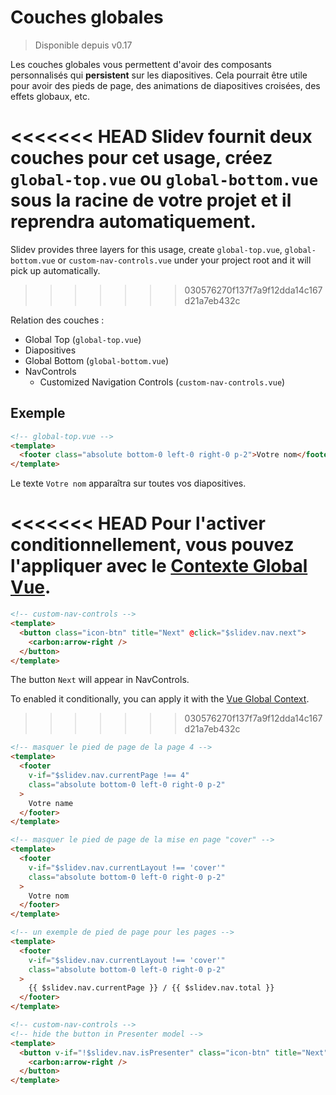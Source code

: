# Couches globales

> Disponible depuis v0.17

Les couches globales vous permettent d'avoir des composants personnalisés qui **persistent** sur les diapositives. Cela pourrait être utile pour avoir des pieds de page, des animations de diapositives croisées, des effets globaux, etc.

<<<<<<< HEAD
Slidev fournit deux couches pour cet usage, créez `global-top.vue` ou `global-bottom.vue` sous la racine de votre projet et il reprendra automatiquement.
=======
Slidev provides three layers for this usage, create `global-top.vue`, `global-bottom.vue` or `custom-nav-controls.vue` under your project root and it will pick up automatically.
>>>>>>> 030576270f137f7a9f12dda14c167d21a7eb432c

Relation des couches :

- Global Top (`global-top.vue`)
- Diapositives
- Global Bottom (`global-bottom.vue`)
- NavControls
  - Customized Navigation Controls (`custom-nav-controls.vue`)

## Exemple

```html
<!-- global-top.vue -->
<template>
  <footer class="absolute bottom-0 left-0 right-0 p-2">Votre nom</footer>
</template>
```

Le texte `Votre nom` apparaîtra sur toutes vos diapositives.

<<<<<<< HEAD
Pour l'activer conditionnellement, vous pouvez l'appliquer avec le [Contexte Global Vue](/custom/vue-context).
=======
```html
<!-- custom-nav-controls -->
<template>
  <button class="icon-btn" title="Next" @click="$slidev.nav.next">
    <carbon:arrow-right />
  </button>
</template>
```

The button `Next` will appear in NavControls.

To enabled it conditionally, you can apply it with the [Vue Global Context](/custom/vue-context).
>>>>>>> 030576270f137f7a9f12dda14c167d21a7eb432c

```html
<!-- masquer le pied de page de la page 4 -->
<template>
  <footer
    v-if="$slidev.nav.currentPage !== 4"
    class="absolute bottom-0 left-0 right-0 p-2"
  >
    Votre name
  </footer>
</template>
```

```html
<!-- masquer le pied de page de la mise en page "cover" -->
<template>
  <footer
    v-if="$slidev.nav.currentLayout !== 'cover'"
    class="absolute bottom-0 left-0 right-0 p-2"
  >
    Votre nom
  </footer>
</template>
```

```html
<!-- un exemple de pied de page pour les pages -->
<template>
  <footer
    v-if="$slidev.nav.currentLayout !== 'cover'"
    class="absolute bottom-0 left-0 right-0 p-2"
  >
    {{ $slidev.nav.currentPage }} / {{ $slidev.nav.total }}
  </footer>
</template>
```

```html
<!-- custom-nav-controls -->
<!-- hide the button in Presenter model -->
<template>
  <button v-if="!$slidev.nav.isPresenter" class="icon-btn" title="Next" @click="$slidev.nav.next">
    <carbon:arrow-right />
  </button>
</template>
```

